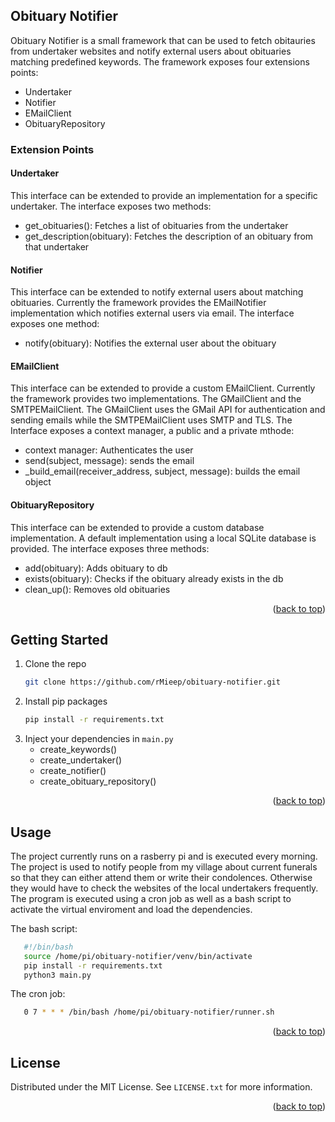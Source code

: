<div id="top"></div>
<!-- ABOUT THE PROJECT -->

## Obituary Notifier

Obituary Notifier is a small framework that can be used to fetch obitauries from undertaker websites and notify external users about obituaries matching predefined keywords. The framework exposes four extensions points:

* Undertaker
* Notifier
* EMailClient
* ObituaryRepository

### Extension Points
#### Undertaker
This interface can be extended to provide an implementation for a specific undertaker. The interface exposes two methods:

* get_obituaries(): Fetches a list of obituaries from the undertaker
* get_description(obituary): Fetches the description of an obituary from that undertaker

#### Notifier
This interface can be extended to notify external users about matching obituaries. Currently the framework provides the EMailNotifier implementation which notifies external users via email. The interface exposes one method:

* notify(obituary): Notifies the external user about the obituary

#### EMailClient
This interface can be extended to provide a custom EMailClient. Currently the framework provides two implementations. The GMailClient and the SMTPEMailClient. The GMailClient uses the GMail API for authentication and sending emails while the SMTPEMailClient uses SMTP and TLS. The Interface exposes a context manager, a public and a private mthode:

* context manager: Authenticates the user
* send(subject, message): sends the email
* _build_email(receiver_address, subject, message): builds the email object

#### ObituaryRepository
This interface can be extended to provide a custom database implementation. A default implementation using a local SQLite database is provided. The interface exposes three methods:

* add(obituary): Adds obituary to db
* exists(obituary): Checks if the obituary already exists in the db
* clean_up(): Removes old obituaries

<p align="right">(<a href="#top">back to top</a>)</p>


<!-- GETTING STARTED -->
## Getting Started
1. Clone the repo
   ```sh
   git clone https://github.com/rMieep/obituary-notifier.git
   ```
2. Install pip packages
   ```sh
   pip install -r requirements.txt
   ```
3. Inject your dependencies in `main.py`
   * create_keywords()
   * create_undertaker()
   * create_notifier()
   * create_obituary_repository()

<p align="right">(<a href="#top">back to top</a>)</p>


<!-- USAGE EXAMPLES -->
## Usage

The project currently runs on a rasberry pi and is executed every morning. The project is used to notify people from my village about current funerals so that they can either attend them or write their condolences. Otherwise they would have to check the websites of the local undertakers frequently. The program is executed using a cron job as well as a bash script to activate the virtual enviroment and load the dependencies.

The bash script:
```sh
   #!/bin/bash
   source /home/pi/obituary-notifier/venv/bin/activate
   pip install -r requirements.txt
   python3 main.py
   ```
The cron job:
```sh
   0 7 * * * /bin/bash /home/pi/obituary-notifier/runner.sh
   ```

<p align="right">(<a href="#top">back to top</a>)</p>


<!-- LICENSE -->
## License

Distributed under the MIT License. See `LICENSE.txt` for more information.

<p align="right">(<a href="#top">back to top</a>)</p>
